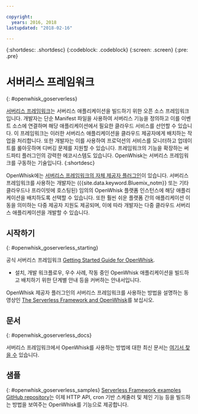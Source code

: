 ```yaml
---

copyright:
  years: 2016, 2018
lastupdated: "2018-02-16"

---
```


{:shortdesc: .shortdesc}
{:codeblock: .codeblock}
{:screen: .screen}
{:pre: .pre}

# 서버리스 프레임워크
{: #openwhisk_goserverless}

[서버리스 프레임워크](https://serverless.com/)는 서버리스 애플리케이션을 빌드하기 위한 오픈 소스 프레임워크입니다. 개발자는 단순 Manifest 파일을 사용하여 서버리스 기능을 정의하고 이를 이벤트 소스에 연결하며 해당 애플리케이션에서 필요한 클라우드 서비스를 선언할 수 있습니다. 이 프레임워크는 이러한 서버리스 애플리케이션을 클라우드 제공자에게 배치하는 작업을 처리합니다. 또한 개발자는 이를 사용하여 프로덕션의 서비스를 모니터하고 업데이트를 롤아웃하며 디버깅 문제를 지원할 수 있습니다. 프레임워크의 기능을 확장하는 써드파티 플러그인의 강력한 에코시스템도 있습니다. OpenWhisk는 서버리스 프레임워크를 구동하는 기술입니다.
{:shortdesc}

OpenWhisk에는 [서버리스 프레임워크의 자체 제공자 플러그인](https://github.com/serverless/serverless-openwhisk)이 있습니다. 서버리스 프레임워크를 사용하는 개발자는 ({{site.data.keyword.Bluemix_notm}} 또는 기타 클라우드나 프라이빗에 호스팅된) 임의의 OpenWhisk 플랫폼 인스턴스에 해당 애플리케이션을 배치하도록 선택할 수 있습니다. 또한 훨씬 쉬운 플랫폼 간의 애플리케이션 이동을 의미하는 다중 제공자 지원도 제공되며, 이에 따라 개발자는 다중 클라우드 서버리스 애플리케이션을 개발할 수 있습니다.

## 시작하기
{: #openwhisk_goserverless_starting}

공식 서버리스 프레임워크 [Getting Started Guide for OpenWhisk](https://serverless.com/framework/docs/providers/openwhisk/guide/intro/).
* 설치, 개발 워크플로우, 우수 사례, 작동 중인 OpenWhisk 애플리케이션을 빌드하고 배치하기 위한 단계별 안내 등을 커버하는 안내서입니다.

OpenWhisk 제공자 플러그인의 서버리스 프레임워크를 사용하는 방법을 설명하는 동영상인 [The Serverless Framework and OpenWhisk](https://youtu.be/GJY10W98Itc)를 보십시오.

## 문서
{: #openwhisk_goserverless_docs}

서버리스 프레임워크에서 OpenWhisk를 사용하는 방법에 대한 최신 문서는 [여기서 찾을 수](https://serverless.com/framework/docs/providers/openwhisk/) 있습니다.

## 샘플
{: #openwhisk_goserverless_samples}
[Serverless Framework examples GitHub repository](https://github.com/serverless/examples)는 이제 HTTP API, cron 기반 스케줄러 및 체인 기능 등을 빌드하는 방법을 보여주는 OpenWhisk를 기능으로 제공합니다.
